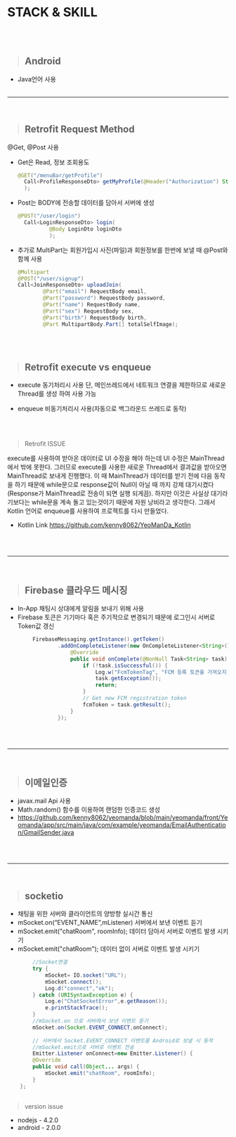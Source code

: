 # STACK & SKILL
<br><br>


> ## Android
- Java언어 사용
<br><br>
***
<br>



> ## Retrofit Request Method
@Get, @Post 사용
- Get은 Read, 정보 조회용도
  ``` java
  @GET("/menuBar/getProfile")
    Call<ProfileResponseDto> getMyProfile(@Header("Authorization") String userToken
    );
  ```
- Post는 BODY에 전송할 데이터를 담아서 서버에 생성
  ```java
  @POST("/user/login")
    Call<LoginResponseDto> login(
            @Body LoginDto loginDto
            );
  ```
- 추가로 MultiPart는 회원가입시 사진(파일)과 회원정보를 한번에 보낼 때 @Post와 함께 사용 
    ```java
    @Multipart
    @POST("/user/signup")
    Call<JoinResponseDto> uploadJoin(
            @Part("email") RequestBody email,
            @Part("password") RequestBody password,
            @Part("name") RequestBody name,
            @Part("sex") RequestBody sex,
            @Part("birth") RequestBody birth,
            @Part MultipartBody.Part[] totalSelfImage);
    ```
    
<br><br>
> ## Retrofit execute vs enqueue
- execute
동기처리시 사용
단, 메인쓰레드에서 네트워크 연결을 제한하므로 새로운 Thread를 생성 하여 사용 가능

- enqueue
비동기처리시 사용(자동으로 백그라운드 쓰레드로 동작)

<br><br>
> Retrofit ISSUE

execute를 사용하여 받아온 데이터로 UI 수정을 해야 하는데 UI 수정은 MainThread에서 밖에 못한다.
그러므로 execute를 사용한 새로운 Thread에서 결과값을 받아오면 MainThread로 보내게 진행했다.
이 때 MainThread가 데이터를 받기 전에 다음 동작을 하기 때문에 while문으로 response값이 Null이 아닐 때 까지 강제 대기시켰다(Response가 MainThread로 전송이 되면 실행 되게끔).
하지만 이것은 사실상 대기라기보다는 while문을 계속 돌고 있는것이기 때문에 자원 낭비라고 생각한다.
그래서 Kotlin 언어로 enqueue를 사용하여 프로젝트를 다시 만들었다.
- Kotlin Link
https://github.com/kenny8062/YeoManDa_Kotlin


<br><br>
***
<br>

> ## Firebase 클라우드 메시징
- In-App 채팅시 상대에게 알림을 보내기 위해 사용
- Firebase 토큰은 기기마다 혹은 주기적으로 변경되기 때문에 로그인시 서버로 Token값 갱신
``` java
        FirebaseMessaging.getInstance().getToken()
                .addOnCompleteListener(new OnCompleteListener<String>() {
                    @Override
                    public void onComplete(@NonNull Task<String> task) {
                        if (!task.isSuccessful()) {
                            Log.w("FcmTokenTag", "FCM 등록 토큰을 가져오지 못했습니다.",
                            task.getException());
                            return;
                        }
                        // Get new FCM registration token
                        fcmToken = task.getResult();
                    }
                });
```

<br><br>
***
<br>

> ## 이메일인증
- javax.mail Api 사용
- Math.random() 함수를 이용하여 랜덤한 인증코드 생성
- https://github.com/kenny8062/yeomanda/blob/main/yeomanda/front/Yeomanda/app/src/main/java/com/example/yeomanda/EmailAuthentication/GmailSender.java

<br><br>
***
<br>

> ## socketio
- 채팅을 위한 서버와 클라이언트의 양방향 실시간 통신
- mSocket.on(“EVENT_NAME”,mListener) 서버에서 보낸 이벤트 듣기
- mSocket.emit("chatRoom", roomInfo); 데이터 담아서 서버로 이벤트 발생 시키기
- mSocket.emit("chatRoom"); 데이터 없이 서버로 이벤트 발생 시키기
``` java
        //Socket연결
        try {
            mSocket= IO.socket("URL");
            mSocket.connect();
            Log.d("connect","ok");
        } catch (URISyntaxException e) {
            Log.e("ChatSocketError",e.getReason());
            e.printStackTrace();
        }
        //mSocket.on 으로 서버에서 보낸 이벤트 듣기
        mSocket.on(Socket.EVENT_CONNECT,onConnect);
        
        // 서버에서 Socket.EVENT_CONNECT 이벤트를 Android로 보낼 시 동작
        //mSocket.emit으로 서버로 이벤트 전송
        Emitter.Listener onConnect=new Emitter.Listener() {
        @Override
        public void call(Object... args) {
            mSocket.emit("chatRoom", roomInfo);
        }
    };
        
```

>version issue
- nodejs - 4.2.0
- android - 2.0.0
<br>
